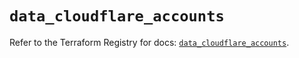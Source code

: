 # `data_cloudflare_accounts`

Refer to the Terraform Registry for docs: [`data_cloudflare_accounts`](https://registry.terraform.io/providers/cloudflare/cloudflare/5.4.0/docs/data-sources/accounts).
